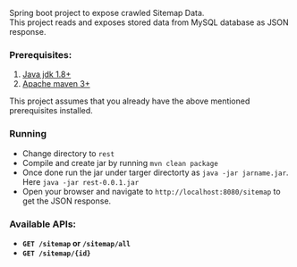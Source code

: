 Spring boot project to expose crawled Sitemap Data.  
This project reads and exposes stored data from MySQL database as JSON response.

### Prerequisites:
1. [Java jdk 1.8+](https://www.java.com/en/download/help/download_options.xml "Java installation")
2. [Apache maven 3+](https://maven.apache.org/install.html "Maven Installation")

This project assumes that you already have the above mentioned prerequisites installed.

### Running
* Change directory to `rest`
* Compile and create jar by running `mvn clean package`
* Once done run the jar under targer directorty as `java -jar jarname.jar`. Here `java -jar rest-0.0.1.jar`
* Open your browser and navigate to `http://localhost:8080/sitemap` to get the JSON response.


### Available APIs:
* **`GET /sitemap` or `/sitemap/all`**
* **`GET /sitemap/{id}`**
